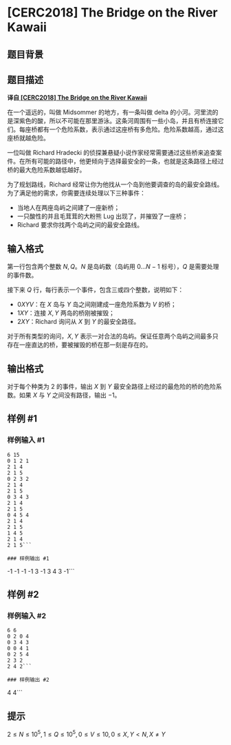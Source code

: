# [CERC2018] The Bridge on the River Kawaii

## 题目背景



## 题目描述

**译自[ [CERC2018]](https://contest.felk.cvut.cz/18cerc/)[ The Bridge on the River Kawaii](https://contest.felk.cvut.cz/18cerc/solved/bridge.pdf)**

在一个遥远的，叫做 Midsommer 的地方，有一条叫做 delta 的小河。河里流的是深紫色的酸，所以不可能在那里游泳。这条河周围有一些小岛，并且有桥连接它们。每座桥都有一个危险系数，表示通过这座桥有多危险。危险系数越高，通过这座桥就越危险。

一位叫做 Richard Hradecki 的侦探兼悬疑小说作家经常需要通过这些桥来追查案件。在所有可能的路径中，他更倾向于选择最安全的一条，也就是这条路径上经过桥的最大危险系数越低越好。

为了规划路线，Richard 经常让你为他找从一个岛到他要调查的岛的最安全路线。为了满足他的需求，你需要连续处理以下三种事件：

- 当地人在两座岛屿之间建了一座新桥；
- 一只酸性的并且毛茸茸的大粉熊 Lug 出现了，并摧毁了一座桥；
- Richard 要求你找两个岛屿之间的最安全路线。

## 输入格式

第一行包含两个整数 $N,Q$。$N$  是岛屿数（岛屿用 $0…N-1$ 标号），$Q$ 是需要处理的事件数。

接下来 $Q$ 行，每行表示一个事件，包含三或四个整数，说明如下：

- $0XYV$：在 $X$ 岛与 $Y$ 岛之间刚建成一座危险系数为 $V$ 的桥；
- $1XY$：连接 $X,Y$ 两岛的桥刚被摧毁；
- $2XY$：Richard 询问从 $X$ 到 $Y$ 的最安全路径。

对于所有类型的询问，$X,Y$ 表示一对合法的岛屿。保证任意两个岛屿之间最多只存在一座直达的桥，要被摧毁的桥在那一刻是存在的。

## 输出格式

对于每个种类为 $2$ 的事件，输出 $X$ 到 $Y$ 最安全路径上经过的最危险的桥的危险系数。如果 $X$ 与 $Y$ 之间没有路径，输出 $-1$。

## 样例 #1

### 样例输入 #1
```
6 15
0 1 2 1
2 1 4
2 1 5
0 2 3 2
2 1 4
2 1 5
0 3 4 3
2 1 4
2 1 5
0 4 5 4
2 1 4
2 1 5
1 4 5
2 1 4
2 1 5```

### 样例输出 #1

```
-1
-1
-1
-1
3
-1
3
4
3
-1```

## 样例 #2

### 样例输入 #2
```
6 6
0 2 0 4
0 3 4 3
0 0 4 1
0 2 5 4
2 3 2
2 4 2```

### 样例输出 #2

```
4
4```

## 提示

$2≤N≤10^5,1≤Q≤10^5,0≤V≤10,0≤X,Y<N,X≠Y$
